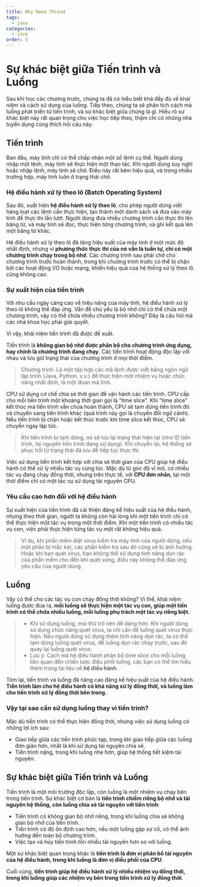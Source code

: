 ```yaml
---
title: Why Need Thread
tags:
  - java
categories:
  - java
order: 5
---
```

# Sự khác biệt giữa Tiến trình và Luồng

Sau khi học các chương trước, chúng ta đã có hiểu biết khá đầy đủ về khái niệm và cách sử dụng của luồng. Tiếp theo, chúng ta sẽ phân tích cách mà luồng phát triển từ tiến trình, và sự khác biệt giữa chúng là gì. Hiểu rõ sự khác biệt này rất quan trọng cho việc học tiếp theo, thậm chí có những nhà tuyển dụng cũng thích hỏi câu này.

## Tiến trình

Ban đầu, máy tính chỉ có thể chấp nhận một số lệnh cụ thể. Người dùng nhập một lệnh, máy tính sẽ thực hiện một thao tác. Khi người dùng suy nghĩ hoặc nhập lệnh, máy tính sẽ chờ. Điều này rất kém hiệu quả, và trong nhiều trường hợp, máy tính luôn ở trạng thái chờ.

### Hệ điều hành xử lý theo lô (Batch Operating System)

Sau đó, xuất hiện **hệ điều hành xử lý theo lô**, cho phép người dùng viết hàng loạt các lệnh cần thực hiện, tạo thành một danh sách và đưa vào máy tính để thực thi lần lượt. Người dùng đưa nhiều chương trình cần thực thi lên băng từ, và máy tính sẽ đọc, thực hiện từng chương trình, và ghi kết quả lên một băng từ khác.

Hệ điều hành xử lý theo lô đã tăng hiệu suất của máy tính ở một mức độ nhất định, nhưng vì **phương thức thực thi của nó vẫn là tuần tự, chỉ có một chương trình chạy trong bộ nhớ**. Các chương trình sau phải chờ cho chương trình trước hoàn thành, trong khi chương trình trước có thể bị chặn bởi các hoạt động I/O hoặc mạng, khiến hiệu quả của hệ thống xử lý theo lô cũng không cao.

### Sự xuất hiện của tiến trình

Với nhu cầu ngày càng cao về hiệu năng của máy tính, hệ điều hành xử lý theo lô không thể đáp ứng. Vấn đề chủ yếu là bộ nhớ chỉ có thể chứa một chương trình, vậy có thể chứa nhiều chương trình không? Đây là câu hỏi mà các nhà khoa học phải giải quyết.

Vì vậy, khái niệm tiến trình đã được đề xuất.

Tiến trình là **không gian bộ nhớ được phân bổ cho chương trình ứng dụng, hay chính là chương trình đang chạy**. Các tiến trình hoạt động độc lập với nhau và lưu giữ trạng thái của chương trình ở mọi thời điểm.

> Chương trình: Là một tập hợp các mã lệnh được viết bằng ngôn ngữ lập trình (Java, Python, v.v.) để thực hiện một nhiệm vụ hoặc chức năng nhất định, là một đoạn mã tĩnh.

CPU sử dụng cơ chế chia sẻ thời gian để vận hành các tiến trình. CPU cấp cho mỗi tiến trình một khoảng thời gian gọi là "time slice". Khi "time slice" kết thúc mà tiến trình vẫn chưa hoàn thành, CPU sẽ tạm dừng tiến trình đó và chuyển sang tiến trình khác (quá trình này gọi là chuyển đổi ngữ cảnh). Nếu tiến trình bị chặn hoặc kết thúc trước khi time slice kết thúc, CPU sẽ chuyển ngay lập tức.

> Khi tiến trình bị tạm dừng, nó sẽ lưu lại trạng thái hiện tại (như ID tiến trình, tài nguyên tiến trình đang sử dụng). Khi chuyển lại, hệ thống sẽ phục hồi từ trạng thái đã lưu để tiếp tục thực thi.

Việc sử dụng tiến trình kết hợp với chia sẻ thời gian của CPU giúp hệ điều hành có thể xử lý nhiều tác vụ cùng lúc. Mặc dù từ góc độ vĩ mô, có nhiều tác vụ đang chạy đồng thời, nhưng trên thực tế, với **CPU đơn nhân**, tại một thời điểm chỉ có một tác vụ sử dụng tài nguyên CPU.

### Yêu cầu cao hơn đối với hệ điều hành

Sự xuất hiện của tiến trình đã cải thiện đáng kể hiệu suất của hệ điều hành, nhưng theo thời gian, người ta không còn hài lòng khi một tiến trình chỉ có thể thực hiện một tác vụ trong một thời điểm. Khi một tiến trình có nhiều tác vụ con, việc phải thực hiện từng tác vụ một rất không hiệu quả.

> Ví dụ, khi phần mềm diệt virus kiểm tra máy tính của người dùng, nếu một phần bị mắc kẹt, các phần kiểm tra sau đó cũng sẽ bị ảnh hưởng. Hoặc khi bạn quét virus, bạn không thể sử dụng tính năng dọn rác của phần mềm cho đến khi quét xong, điều này không thể đáp ứng yêu cầu của người dùng.

## Luồng

Vậy có thể cho các tác vụ con chạy đồng thời không? Vì thế, khái niệm luồng được đưa ra, **mỗi luồng sẽ thực hiện một tác vụ con, giúp một tiến trình có thể chứa nhiều luồng, mỗi luồng phụ trách một tác vụ riêng biệt.**

> - Khi sử dụng luồng, mọi thứ trở nên dễ dàng hơn. Khi người dùng sử dụng chức năng quét virus, ta chỉ cần để luồng quét virus thực hiện. Nếu người dùng sử dụng thêm tính năng dọn rác, ta có thể tạm dừng luồng quét virus, để luồng dọn rác chạy trước, sau đó quay lại luồng quét virus.
> - Lưu ý: Cách mà hệ điều hành phân bổ time slice cho mỗi luồng liên quan đến chiến lược điều phối luồng, các bạn có thể tìm hiểu thêm trong tài liệu về **hệ điều hành**.

Tóm lại, tiến trình và luồng đã nâng cao đáng kể hiệu suất của hệ điều hành. **Tiến trình làm cho hệ điều hành có khả năng xử lý đồng thời, và luồng làm cho tiến trình xử lý đồng thời bên trong.**

### Vậy tại sao cần sử dụng luồng thay vì tiến trình?

Mặc dù tiến trình có thể thực hiện đồng thời, nhưng việc sử dụng luồng có những lợi ích sau:

- Giao tiếp giữa các tiến trình phức tạp, trong khi giao tiếp giữa các luồng đơn giản hơn, nhất là khi sử dụng tài nguyên chia sẻ.
- Tiến trình nặng, trong khi luồng nhẹ hơn, giúp hệ thống tiết kiệm tài nguyên.

## Sự khác biệt giữa Tiến trình và Luồng

Tiến trình là một môi trường độc lập, còn luồng là một nhiệm vụ chạy bên trong tiến trình. Sự khác biệt cơ bản là **tiến trình chiếm riêng bộ nhớ và tài nguyên hệ thống, còn luồng chia sẻ tài nguyên với tiến trình**:

- Tiến trình có không gian bộ nhớ riêng, trong khi luồng chia sẻ không gian bộ nhớ của tiến trình. 
- Tiến trình có độ ổn định cao hơn, nếu một luồng gặp sự cố, có thể ảnh hưởng đến toàn bộ chương trình.
- Việc tạo và hủy tiến trình tốn nhiều tài nguyên hơn so với luồng.

Một sự khác biệt quan trọng khác là **tiến trình là đơn vị phân bổ tài nguyên của hệ điều hành, trong khi luồng là đơn vị điều phối của CPU**.

Cuối cùng, **tiến trình giúp hệ điều hành xử lý nhiều nhiệm vụ đồng thời, trong khi luồng giúp các nhiệm vụ bên trong tiến trình xử lý đồng thời**.